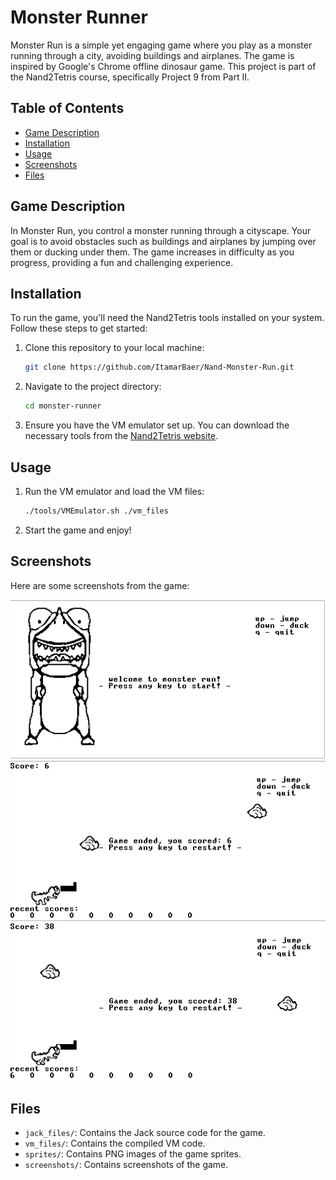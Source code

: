 # Monster Runner

Monster Run is a simple yet engaging game where you play as a monster running through a city, avoiding buildings and airplanes. The game is inspired by Google's Chrome offline dinosaur game. This project is part of the Nand2Tetris course, specifically Project 9 from Part II. 

## Table of Contents
- [Game Description](#game-description)
- [Installation](#installation)
- [Usage](#usage)
- [Screenshots](#screenshots)
- [Files](#files)


## Game Description
In Monster Run, you control a monster running through a cityscape. Your goal is to avoid obstacles such as buildings and airplanes by jumping over them or ducking under them. The game increases in difficulty as you progress, providing a fun and challenging experience.

## Installation
To run the game, you'll need the Nand2Tetris tools installed on your system. Follow these steps to get started:
1. Clone this repository to your local machine:
    ```sh
    git clone https://github.com/ItamarBaer/Nand-Monster-Run.git
    ```
2. Navigate to the project directory:
    ```sh
    cd monster-runner
    ```
3. Ensure you have the VM emulator set up. You can download the necessary tools from the [Nand2Tetris website](https://www.nand2tetris.org/software).

## Usage
1. Run the VM emulator and load the VM files:
    ```sh
    ./tools/VMEmulator.sh ./vm_files
    ```
3. Start the game and enjoy!

## Screenshots
Here are some screenshots from the game:

![Screenshot 1](./screenshots/opening_screen.png)
![Screenshot 2](./screenshots/game_screen1.png)
![Screenshot 3](./screenshots/game_screen2.png)

## Files
- `jack_files/`: Contains the Jack source code for the game.
- `vm_files/`: Contains the compiled VM code.
- `sprites/`: Contains PNG images of the game sprites.
- `screenshots/`: Contains screenshots of the game.

